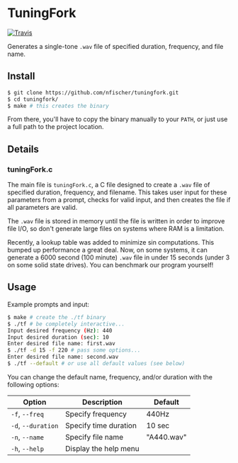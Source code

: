 # TuningFork

[![Travis](https://img.shields.io/travis/nfischer/tuningfork.svg?style=flat-square)](https://travis-ci.org/nfischer/tuningfork)

Generates a single-tone `.wav` file of specified duration, frequency, and
file name.

## Install

```bash
$ git clone https://github.com/nfischer/tuningfork.git
$ cd tuningfork/
$ make # this creates the binary
```

From there, you'll have to copy the binary manually to your `PATH`, or just use
a full path to the project location.

## Details

### tuningFork.c

The main file is `tuningFork.c`, a C file designed to create a `.wav` file of
specified duration, frequency, and filename. This takes user input for these
parameters from a prompt, checks for valid input, and then creates the file if
all parameters are valid.

The `.wav` file is stored in memory until the file is written in order to
improve file I/O, so don't generate large files on systems where RAM is a
limitation.

Recently, a lookup table was added to minimize sin computations. This bumped up
performance a great deal. Now, on some systems, it can generate a 6000 second
(100 minute) `.wav` file in under 15 seconds (under 3 on some solid state
drives). You can benchmark our program yourself!

## Usage

Example prompts and input:

```bash
$ make # create the ./tf binary
$ ./tf # be completely interactive...
Input desired frequency (Hz): 440
Input desired duration (sec): 10
Enter desired file name: first.wav
$ ./tf -d 15 -f 220 # pass some options...
Enter desired file name: second.wav
$ ./tf --default # or use all default values (see below)
```

You can change the default name, frequency, and/or duration with the
following options:

| Option             | Description           | Default    |
| ------------------ | --------------------- | ---------- |
| `-f`, `--freq`     | Specify frequency     | 440Hz      |
| `-d`, `--duration` | Specify time duration | 10 sec     |
| `-n`, `--name`     | Specify file name     | "A440.wav" |
| `-h`, `--help`     | Display the help menu |            |
